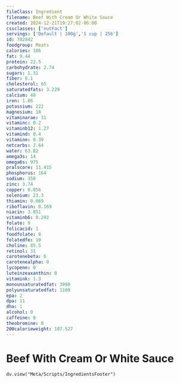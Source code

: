 ```yaml
---
fileClass: Ingredient
filename: Beef With Cream Or White Sauce
created: 2024-12-21T19:27:02-06:00
cssclasses: ['nutFact']
servings: ['Default | 100g','1 cup | 256']
id: 782842
foodgroup: Meats
calories: 186
fat: 9.44
protein: 22.5
carbohydrate: 2.74
sugars: 1.31
fiber: 0.1
cholesterol: 65
saturatedfats: 3.229
calcium: 40
iron: 1.86
potassium: 222
magnesium: 18
vitaminarae: 31
vitaminc: 0.2
vitaminb12: 1.27
vitamind: 0.4
vitamine: 0.39
netcarbs: 2.64
water: 63.82
omega3s: 14
omega6s: 975
pralscore: 11.415
phosphorus: 164
sodium: 350
zinc: 3.74
copper: 0.056
selenium: 23.3
thiamin: 0.069
riboflavin: 0.169
niacin: 3.851
vitaminb6: 0.292
folate: 9
folicacid: 1
foodfolate: 8
folatedfe: 10
choline: 85.5
retinol: 31
carotenebeta: 6
carotenealpha: 0
lycopene: 0
luteinzeaxanthin: 0
vitamink: 1.3
monounsaturatedfat: 3990
polyunsaturatedfat: 1109
epa: 2
dpa: 11
dha: 1
alcohol: 0
caffeine: 0
theobromine: 0
200calorieweight: 107.527
---
```


# Beef With Cream Or White Sauce

```dataviewjs
dv.view("Meta/Scripts/IngredientsFooter")
```